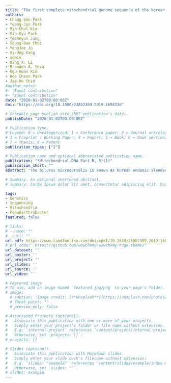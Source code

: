 ```yaml
---
title: "The first complete mitochondrial genome sequence of the korean endemic catfish Silurus microdorsalis (Actinopteri, Siluriformes, Siluridae)"
authors:
- Chang Eon Park
- Yeong-Jun Park
- Min-Chul Kim
- Min-Kyu Park
- YeonGyun Jung
- Seung-Dae Choi
- YongJae Jo
- Gi-Ung Kang
- admin
- Qing X. Li
- Brandon A. Yoza
- Kgu-Hwan Kim
- Hee Cheon Park
- Jae-Ho Shin
#author_notes:
#- "Equal contribution"
#- "Equal contribution"
date: "2020-01-02T00:00:00Z"
doi: "https://doi.org/10.1080/23802359.2019.1698336"

# Schedule page publish date (NOT publication's date).
publishDate: "2020-01-02T00:00:00Z"

# Publication type.
# Legend: 0 = Uncategorized; 1 = Conference paper; 2 = Journal article;
# 3 = Preprint / Working Paper; 4 = Report; 5 = Book; 6 = Book section;
# 7 = Thesis; 8 = Patent
publication_types: ["2"]

# Publication name and optional abbreviated publication name.
publication: "*Mitochondrial DNA Part B, 5*(1)"
publication_short: ""
abstract: "The Silurus microdorsalis is known as Korean endemic slender catfish. Despite its value as a biological resource, there is no complete mitochondrial genome sequence. The complete mitochondrial genome consisted of 16,524 bp including 22 transfer RNA (tRNAs), 2 ribosomal RNA (rRNAs), 13 protein-coding genes (PCGs), and A + T rich region. The overall base composition of S. microdorsalis was A + T: 56.1%, C + G: 43.9%, apparently with slight AT bias. Phylogenetic relationship showed that S. microdorsalis was closely related to Silurus glanis."

# Summary. An optional shortened abstract.
# summary: Lorem ipsum dolor sit amet, consectetur adipiscing elit. Duis posuere tellus ac convallis placerat. Proin tincidunt magna sed ex sollicitudin condimentum.

tags:
- Genomics
- Sequencing
- Mitochondria
- Pseudarthrobacter
featured: false

# links:
# - name: ""
#   url: ""
url_pdf: https://www.tandfonline.com/doi/epdf/10.1080/23802359.2019.1698336?needAccess=true&role=button
# url_code: 'https://github.com/wowchemy/wowchemy-hugo-themes'
url_dataset: ''
url_poster: ''
url_project: ''
url_slides: ''
url_source: ''
url_video: ''

# Featured image
# To use, add an image named `featured.jpg/png` to your page's folder. 
# image:
  # caption: 'Image credit: [**Unsplash**](https://unsplash.com/photos/jdD8gXaTZsc)'
  # focal_point: ""
  # preview_only: false

# Associated Projects (optional).
#   Associate this publication with one or more of your projects.
#   Simply enter your project's folder or file name without extension.
#   E.g. `internal-project` references `content/project/internal-project/index.md`.
#   Otherwise, set `projects: []`.
# projects: []

# Slides (optional).
#   Associate this publication with Markdown slides.
#   Simply enter your slide deck's filename without extension.
#   E.g. `slides: "example"` references `content/slides/example/index.md`.
#   Otherwise, set `slides: ""`.
# slides: example
---
```

